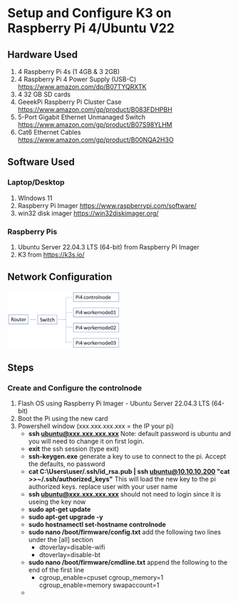# Setup and Configure K3 on Raspberry Pi 4/Ubuntu V22

## Hardware Used
1. 4 Raspberry Pi 4s (1 4GB & 3 2GB) 
1. 4 Raspberry Pi 4 Power Supply (USB-C) https://www.amazon.com/dp/B07TYQRXTK
1. 4 32 GB SD cards
1. GeeekPi Raspberry Pi Cluster Case https://www.amazon.com/gp/product/B083FDHPBH
1. 5-Port Gigabit Ethernet Unmanaged Switch https://www.amazon.com/gp/product/B07S98YLHM
1. Cat6 Ethernet Cables https://www.amazon.com/gp/product/B00NQA2H3O

## Software Used

### Laptop/Desktop
1. WIndows 11 
1. Raspberry Pi Imager https://www.raspberrypi.com/software/
1. win32 disk imager https://win32diskimager.org/
   
### Raspberry Pis 
1. Ubuntu Server 22.04.3 LTS (64-bit) from Raspberry Pi Imager
1. K3 from https://k3s.io/ 

## Network Configuration
<img src='https://github.com/jetbotml/K3PiCluster/blob/main/NetworkConfig.png' width="50%" height="50%">

## Steps

### Create and Configure the controlnode
1. Flash OS using Raspberry Pi Imager - Ubuntu Server 22.04.3 LTS (64-bit)
1. Boot the Pi using the new card
1. Powershell window (xxx.xxx.xxx.xxx = the IP your pi)
   - **ssh ubuntu@xxx.xxx.xxx.xxx**   Note: default password is ubuntu and you will need to change it on first login.
   - **exit** the ssh session (type exit)
   - **ssh-keygen.exe** generate a key to use to connect to the pi. Accept the defaults, no password
   - **cat C:\Users\user/.ssh/id_rsa.pub | ssh ubuntu@10.10.10.200 "cat >>~/.ssh/authorized_keys"** This will load the new key to the pi authorized keys. replace user with your user name
   - **ssh ubuntu@xxx.xxx.xxx.xxx** should not need to login since it is useing the key now
   - **sudo apt-get update**
   - **sudo apt-get upgrade -y**
   - **sudo hostnamectl set-hostname controlnode**
   - **sudo nano /boot/firmware/config.txt** add the following two lines under the [all] section
        - dtoverlay=disable-wifi
        - dtoverlay=disable-bt
   - **sudo nano /boot/firmware/cmdline.txt** append the following to the end of the first line
      - cgroup_enable=cpuset cgroup_memory=1 cgroup_enable=memory swapaccount=1
   - 
